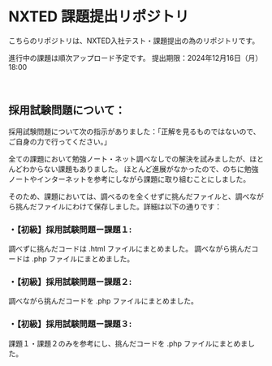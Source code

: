 # NXTED 課題提出リポジトリ

こちらのリポジトリは、NXTED入社テスト・課題提出の為のリポジトリです。

進行中の課題は順次アップロード予定です。
提出期限：2024年12月16日（月）18:00

<br>

## 採用試験問題について：

採用試験問題について次の指示がありました：「正解を見るものではないので、ご自身の力で行ってください。」

全ての課題において勉強ノート・ネット調べなしでの解決を試みましたが、ほとんどわからない課題もありました。
ほとんど進展がなかったので、のちに勉強ノートやインターネットを参考にしながら課題に取り組むことにしました。

そのため、課題においては、調べるのを全くせずに挑んだファイルと、調べながら挑んだファイルにわけて保存しました。詳細は以下の通りです：

### ・【初級】採用試験問題ー課題１:

調べずに挑んだコードは .html ファイルにまとめました。
調べながら挑んだコードは .php ファイルにまとめました。

### ・【初級】採用試験問題ー課題２:

調べながら挑んだコードを .php ファイルにまとめました。

### ・【初級】採用試験問題ー課題３:

課題１・課題２のみを参考にし、挑んだコードを .php ファイルにまとめました。